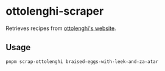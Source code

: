 # ottolenghi-scraper

Retrieves recipes from [ottolenghi's website](https://ottolenghi.co.uk/).

## Usage

```sh
pnpm scrap-ottolenghi braised-eggs-with-leek-and-za-atar
```
